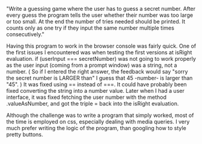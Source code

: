 "Write a guessing game where the user has to guess a secret number. 
After every guess the program tells the user whether their number was too large or too small. 
At the end the number of tries needed should be printed.
It counts only as one try if they input the same number multiple times consecutively."

Having this program to work in the browser console was fairly quick.
One of the first issues I encountered was when testing the first versions at isRight evaluation.
if (userInput === secretNumber) was not going to work properly as the user input (coming from a prompt window) was a string, not a number.
( So if I entered the right answer, the feedback would say "sorry the secret number is LARGER than"
I guess that 45 -number- is larger than "45". )
It was fixed using == instead of ===. It could have probably been fixed converting the string into a number value.
Later when I had a user interface, it was fixed fetching the user number with the method .valueAsNumber, and got the triple = back into the isRight evaluation.

Although the challenge was to write a program that simply worked, most of the time is employed on css, especially dealing with media queries. I very much prefer writing the logic of the program, than googling how to style pretty buttons. 